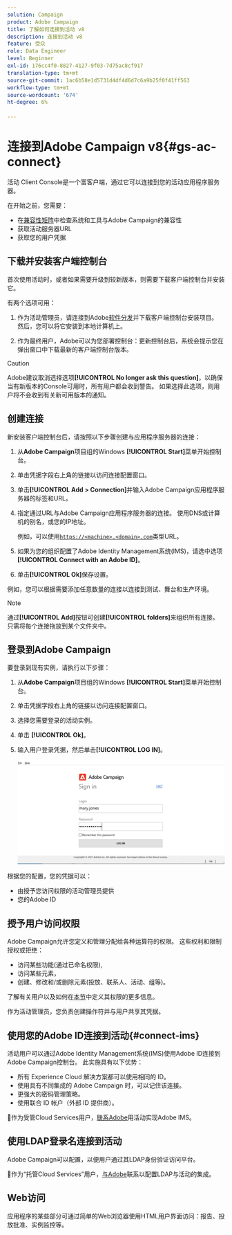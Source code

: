```yaml
---
solution: Campaign
product: Adobe Campaign
title: 了解如何连接到活动 v8
description: 连接到活动 v8
feature: 受众
role: Data Engineer
level: Beginner
exl-id: 176cc4f0-8827-4127-9f03-7d75ac8cf917
translation-type: tm+mt
source-git-commit: 1ac6b58e1d5731d4df4d6d7c6a9b25f0f41ff563
workflow-type: tm+mt
source-wordcount: '674'
ht-degree: 6%

---
```


# 连接到Adobe Campaign v8{#gs-ac-connect}

活动 Client Console是一个富客户端，通过它可以连接到您的活动应用程序服务器。

在开始之前，您需要：

* 在[兼容性矩阵](compatibility-matrix.md)中检查系统和工具与Adobe Campaign的兼容性
* 获取活动服务器URL
* 获取您的用户凭据

## 下载并安装客户端控制台

首次使用活动时，或者如果需要升级到较新版本，则需要下载客户端控制台并安装它。

有两个选项可用：

1. 作为活动管理员，请连接到Adobe[软件分发](https://experience.adobe.com/#/downloads/content/software-distribution/encampaign.html)并下载客户端控制台安装项目。 然后，您可以将它安装到本地计算机上。

1. 作为最终用户，Adobe可以为您部署控制台：更新控制台后，系统会提示您在弹出窗口中下载最新的客户端控制台版本。

>[!CAUTION]
>
>Adobe建议取消选择选项&#x200B;**[!UICONTROL No longer ask this question]**，以确保当有新版本的Console可用时，所有用户都会收到警告。  如果选择此选项，则用户将不会收到有关新可用版本的通知。

## 创建连接

新安装客户端控制台后，请按照以下步骤创建与应用程序服务器的连接：

1. 从&#x200B;**Adobe Campaign**&#x200B;项目组的Windows **[!UICONTROL Start]**&#x200B;菜单开始控制台。

1. 单击凭据字段右上角的链接以访问连接配置窗口。

1. 单击&#x200B;**[!UICONTROL Add > Connection]**&#x200B;并输入Adobe Campaign应用程序服务器的标签和URL。

1. 指定通过URL与Adobe Campaign应用程序服务器的连接。 使用DNS或计算机的别名，或您的IP地址。

   例如，可以使用[`https://<machine>.<domain>.com`](https://myserver.adobe.com)类型URL。

1. 如果为您的组织配置了Adobe Identity Management系统(IMS)，请选中选项&#x200B;**[!UICONTROL Connect with an Adobe ID]**。

1. 单击&#x200B;**[!UICONTROL Ok]**&#x200B;保存设置。

例如，您可以根据需要添加任意数量的连接以连接到测试、舞台和生产环境。

>[!NOTE]
>
>通过&#x200B;**[!UICONTROL Add]**&#x200B;按钮可创建&#x200B;**[!UICONTROL folders]**&#x200B;来组织所有连接。 只需将每个连接拖放到某个文件夹中。

## 登录到Adobe Campaign

要登录到现有实例，请执行以下步骤：

1. 从&#x200B;**Adobe Campaign**&#x200B;项目组的Windows **[!UICONTROL Start]**&#x200B;菜单开始控制台。

1. 单击凭据字段右上角的链接以访问连接配置窗口。

1. 选择您需要登录的活动实例。

1. 单击 **[!UICONTROL Ok]**。

1. 输入用户登录凭据，然后单击&#x200B;**[!UICONTROL LOG IN]**。

   ![](assets/sign-in-v8.png)

根据您的配置，您的凭据可以：

* 由授予您访问权限的活动管理员提供
* 您的Adobe ID

## 授予用户访问权限

Adobe Campaign允许您定义和管理分配给各种运算符的权限。 这些权利和限制授权或拒绝：

* 访问某些功能(通过已命名权限),
* 访问某些元素，
* 创建、修改和/或删除元素(投放、联系人、活动、组等)。

了解有关用户以及如何在[本节](permissions.md)中定义其权限的更多信息。

作为活动管理员，您负责创建操作符并与用户共享其凭据。

## 使用您的Adobe ID连接到活动{#connect-ims}

活动用户可以通过Adobe Identity Management系统(IMS)使用Adobe ID连接到Adobe Campaign控制台。 此实施具有以下优势：

* 所有 Experience Cloud 解决方案都可以使用相同的 ID。
* 使用具有不同集成的 Adobe Campaign 时，可以记住该连接。
* 更强大的密码管理策略。
* 使用联合 ID 帐户（外部 ID 提供商）。

:speech_balloon:作为受管Cloud Services用户，[联系Adobe](support.md#support)用活动实现Adobe IMS。

## 使用LDAP登录名连接到活动

Adobe Campaign可以配置，以便用户通过其LDAP身份验证访问平台。

:speech_balloon:作为“托管Cloud Services”用户，[与Adobe](support.md#support)联系以配置LDAP与活动的集成。


## Web访问

应用程序的某些部分可通过简单的Web浏览器使用HTML用户界面访问：报告、投放批准、实例监控等。
